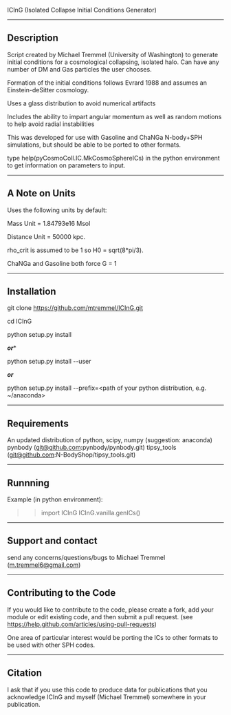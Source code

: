 ICInG (Isolated Collapse Initial Conditions Generator)

---------------
Description
--------------

Script created by Michael Tremmel (University of Washington) to generate initial conditions for a cosmological collapsing, isolated halo. Can have any number of DM and Gas particles the user chooses.

Formation of the initial conditions follows Evrard 1988 and assumes an Einstein-deSitter cosmology.

Uses a glass distribution to avoid numerical artifacts

Includes the ability to impart angular momentum as well as random motions to help avoid radial instabilities

This was developed for use with Gasoline and ChaNGa N-body+SPH simulations, but should be able to be ported to other formats.

type help(pyCosmoColl.IC.MkCosmoSphereICs) in the python environment to get information on parameters to input.

-------------
A Note on Units
-------------

Uses the following units by default:

Mass Unit            = 1.84793e16 Msol

Distance Unit        = 50000 kpc.



rho_crit is assumed to be 1 so H0 = sqrt(8*pi/3).

ChaNGa and Gasoline both force G = 1


---------------
Installation
--------------

git clone https://github.com/mtremmel/ICInG.git

cd ICInG

python setup.py install

***or****

python setup.py install --user

***or***

python setup.py install --prefix=<path of your python distribution, e.g. ~/anaconda>


---------------
Requirements
---------------

An updated distribution of python, scipy, numpy (suggestion: anaconda)
pynbody (git@github.com:pynbody/pynbody.git)
tipsy_tools (git@github.com:N-BodyShop/tipsy_tools.git)


---------------
Runnning
---------------

Example (in python environment):

>>import ICInG
>>ICInG.vanilla.genICs()

------------------
Support and contact
------------------
send any concerns/questions/bugs to Michael Tremmel (m.tremmel6@gmail.com)

------------------
Contributing to the Code
-----------------
If you would like to contribute to the code, please create a fork, add your module or edit existing code, and then submit a pull request. (see https://help.github.com/articles/using-pull-requests)

One area of particular interest would be porting the ICs to other formats to be used with other SPH codes.

-----------------
Citation
----------------
I ask that if you use this code to produce data for publications that you acknowledge ICInG and myself (Michael Tremmel) somewhere in your publication.
